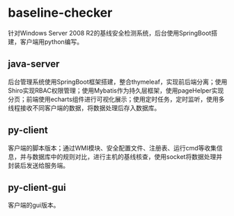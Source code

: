 # baseline-checker

针对Windows Server 2008 R2的基线安全检测系统，后台使用SpringBoot搭建，客户端用python编写。

## java-server

后台管理系统使用SpringBoot框架搭建，整合thymeleaf，实现前后端分离；使用Shiro实现RBAC权限管理；使用Mybatis作为持久层框架，使用pageHelper实现分页；前端使用echarts组件进行可视化展示；使用定时任务，定时监听，使用多线程接收不同客户端的数据，将数据处理后存入数据库。

## py-client

客户端的脚本版本；通过WMI模块、安全配置文件、注册表、运行cmd等收集信息，并与数据库中的规则对比，进行主机的基线核查，使用socket将数据处理并封装后发送给服务端。

## py-client-gui

客户端的gui版本。

